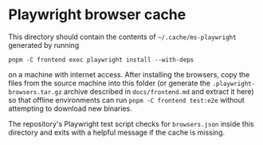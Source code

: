 # Playwright browser cache

This directory should contain the contents of `~/.cache/ms-playwright` generated by running

```
pnpm -C frontend exec playwright install --with-deps
```

on a machine with internet access. After installing the browsers, copy the files from the
source machine into this folder (or generate the `.playwright-browsers.tar.gz` archive described
in `docs/frontend.md` and extract it here) so that offline environments can run `pnpm -C frontend test:e2e`
without attempting to download new binaries.

The repository's Playwright test script checks for `browsers.json` inside this directory and exits
with a helpful message if the cache is missing.
